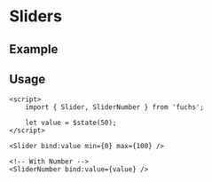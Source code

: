 <script lang="ts">
	import SliderExample from './Example.svelte';
</script>

# Sliders

## Example

<SliderExample />

## Usage

```svelte
<script>
	import { Slider, SliderNumber } from 'fuchs';

	let value = $state(50);
</script>

<Slider bind:value min={0} max={100} />

<!-- With Number -->
<SliderNumber bind:value={value} />
```
